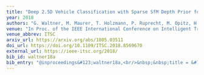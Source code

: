 ```yaml
---
title: "Deep 2.5D Vehicle Classification with Sparse SfM Depth Prior for Automated Toll Systems"
year: 2018
authors: "G. Waltner, M. Maurer, T. Holzmann, P. Ruprecht, M. Opitz, H. Possegger, F. Fraundorfer, H. Bischof"
venue: "In Proc. of the IEEE International Conference on Intelligent Transportation Systems"
venue_abbrev: ITSC
arxiv_url: https://arxiv.org/abs/1805.03511
doi_url: https://doi.org/10.1109/ITSC.2018.8569670
external_url: https://ieee-itsc.org/2018/
bib_id: waltner18a
bib_entry: "@inproceedings&#123;waltner18a,<br/>&nbsp;&nbsp;title = &#123;Deep 2.5D Vehicle Classification with Sparse SfM Depth Prior for Automated Toll Systems&#125;,<br/>&nbsp;&nbsp;author = &#123;Georg Waltner and Michael Maurer and Thomas Holzmann and Patrick Ruprecht and Michael Opitz and Horst Possegger and Friedrich Fraundorfer and Horst Bischof&#125;,<br/>&nbsp;&nbsp;booktitle = &#123;Proc. of the IEEE International Conference on Intelligent Transportation Systems (ITSC)&#125;,<br/>&nbsp;&nbsp;year = &#123;2018&#125;<br/>&#125;"
---
```

